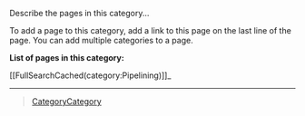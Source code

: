 

Describe the pages in this category...

To add a page to this category, add a link to this page on the last line of the page. You can add multiple categories to a page.

**List of pages in this category:**

[[FullSearchCached(category:Pipelining)]]\_

* * * * *

> [CategoryCategory](CategoryCategory)
